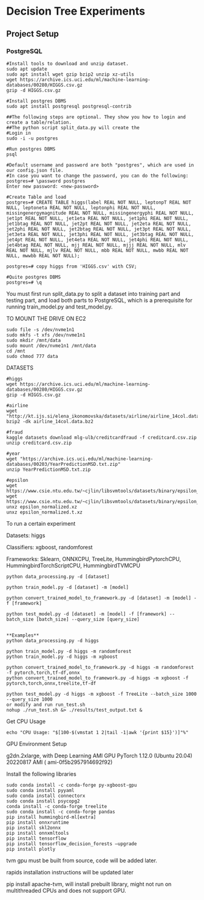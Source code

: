 # Decision Tree Experiments

## Project Setup

### PostgreSQL

```
#Install tools to download and unzip dataset.
sudo apt update
sudo apt install wget gzip bzip2 unzip xz-utils
wget https://archive.ics.uci.edu/ml/machine-learning-databases/00280/HIGGS.csv.gz
gzip -d HIGGS.csv.gz

#Install postgres DBMS
sudo apt install postgresql postgresql-contrib

##The following steps are optional. They show you how to login and create a table/relation.
##The python script split_data.py will create the
#Login in
sudo -i -u postgres

#Run postgres DBMS
psql

#Default username and password are both "postgres", which are used in our config.json file.
#In case you want to change the password, you can do the following:
postgres=# \password postgres
Enter new password: <new-password>

#Create Table and load
postgres=# CREATE TABLE higgs(label REAL NOT NULL, leptonpT REAL NOT NULL, leptoneta REAL NOT NULL, leptonphi REAL NOT NULL, missingenergymagnitude REAL NOT NULL, missingenergyphi REAL NOT NULL, jet1pt REAL NOT NULL, jet1eta REAL NOT NULL, jet1phi REAL NOT NULL, jet1btag REAL NOT NULL, jet2pt REAL NOT NULL, jet2eta REAL NOT NULL, jet2phi REAL NOT NULL, jet2btag REAL NOT NULL, jet3pt REAL NOT NULL, jet3eta REAL NOT NULL, jet3phi REAL NOT NULL, jet3btag REAL NOT NULL, jet4pt REAL NOT NULL, jet4eta REAL NOT NULL, jet4phi REAL NOT NULL, jet4btag REAL NOT NULL, mjj REAL NOT NULL, mjjj REAL NOT NULL, mlv REAL NOT NULL, mjlv REAL NOT NULL, mbb REAL NOT NULL, mwbb REAL NOT NULL, mwwbb REAL NOT NULL);

postgres=# copy higgs from 'HIGGS.csv' with CSV;

#Quite postgres DBMS
postgres=# \q
```

You must first run split_data.py to split a dataset into training part and testing part, and load both parts to PostgreSQL, which is a prerequisite for running train_model.py and test_model.py.

TO MOUNT THE DRIVE ON EC2

```
sudo file -s /dev/nvme1n1
sudo mkfs -t xfs /dev/nvme1n1
sudo mkdir /mnt/data
sudo mount /dev/nvme1n1 /mnt/data
cd /mnt
sudo chmod 777 data
```

DATASETS

```
#higgs
wget https://archive.ics.uci.edu/ml/machine-learning-databases/00280/HIGGS.csv.gz
gzip -d HIGGS.csv.gz

#airline
wget "http://kt.ijs.si/elena_ikonomovska/datasets/airline/airline_14col.data.bz2"
bzip2 -dk airline_14col.data.bz2

#fraud
kaggle datasets download mlg-ulb/creditcardfraud -f creditcard.csv.zip
unzip creditcard.csv.zip

#year
wget "https://archive.ics.uci.edu/ml/machine-learning-databases/00203/YearPredictionMSD.txt.zip"
unzip YearPredictionMSD.txt.zip

#epsilon
wget https://www.csie.ntu.edu.tw/~cjlin/libsvmtools/datasets/binary/epsilon_normalized.xz
wget https://www.csie.ntu.edu.tw/~cjlin/libsvmtools/datasets/binary/epsilon_normalized.t.xz
unxz epsilon_normalized.xz
unxz epsilon_normalized.t.xz
```

To run a certain experiment

Datasets: higgs

Classifiers: xgboost, randomforest

Frameworks: Sklearn, ONNXCPU, TreeLite, HummingbirdPytorchCPU, HummingbirdTorchScriptCPU, HummingbirdTVMCPU

```
python data_processing.py -d [dataset]

python train_model.py -d [dataset] -m [model]

python convert_trained_model_to_framework.py -d [dataset] -m [model] -f [framework]

python test_model.py -d [dataset] -m [model] -f [framework] --batch_size [batch_size] --query_size [query_size]


**Examples**
python data_processing.py -d higgs

python train_model.py -d higgs -m randomforest
python train_model.py -d higgs -m xgboost

python convert_trained_model_to_framework.py -d higgs -m randomforest -f pytorch,torch,tf-df,onnx
python convert_trained_model_to_framework.py -d higgs -m xgboost -f pytorch,torch,onnx,treelite,tf-df

python test_model.py -d higgs -m xgboost -f TreeLite --batch_size 1000 --query_size 1000
or modify and run run_test.sh
nohup ./run_test.sh &> ./results/test_output.txt &
```

Get CPU Usage

```
echo "CPU Usage: "$[100-$(vmstat 1 2|tail -1|awk '{print $15}')]"%"
```

GPU Environment Setup

g2dn.2xlarge, with Deep Learning AMI GPU PyTorch 1.12.0 (Ubuntu 20.04) 20220817 AMI ( ami-0f5b2957914692f92)

Install the following libraries

```
sudo conda install -c conda-forge py-xgboost-gpu
sudo conda install pyyaml
sudo conda install connectorx
sudo conda install psycopg2
conda install -c conda-forge treelite
sudo conda install -c conda-forge pandas
pip install hummingbird-ml[extra]
pip install onnxruntime
pip install skl2onnx
pip install onnxmltools
pip install tensorflow
pip install tensorflow_decision_forests –upgrade
pip install plotly
```

tvm gpu must be built from source, code will be added later.

rapids installation instructions will be updated later

pip install apache-tvm, will install prebuilt library, might not run on multithreaded CPUs and does not support GPU.
